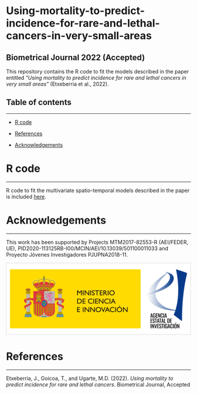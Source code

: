 # Using-mortality-to-predict-incidence-for-rare-and-lethal-cancers-in-very-small-areas

Biometrical Journal 2022 (Accepted)
------------------------------------------------------------------------

This repository contains the R code to fit the models described in the paper entitled *"Using mortality to predict incidence for rare and lethal cancers in very small areas"* (Etxeberria et al., 2022).

## **Table of contents**
------------------------------------------------------------------------

-   [R code](https://github.com/spatialstatisticsupna/Using-mortality-to-predict-incidence-for-rare-and-lethal-cancers-in-very-small-areas#R-code)

-   [References](https://github.com/spatialstatisticsupna/Using-mortality-to-predict-incidence-for-rare-and-lethal-cancers-in-very-small-areas#References)

-   [Acknowledgements](https://github.com/spatialstatisticsupna/Using-mortality-to-predict-incidence-for-rare-and-lethal-cancers-in-very-small-areas#Acknowledgements)

# **R code**
------------------------------------------------------------------------

R code to fit the multivariate spatio-temporal models described in the paper is included [here](https://github.com/spatialstatisticsupna/Using-mortality-to-predict-incidence-for-rare-and-lethal-cancers-in-very-small-areas/blob/master/R/).

# **Acknowledgements**
------------------------------------------------------------------------

This work has been supported by Projects MTM2017-82553-R (AEI/FEDER, UE), PID2020-113125RB-I00/MCIN/AEI/10.13039/501100011033 and Proyecto Jóvenes Investigadores PJUPNA2018-11.

[![](https://github.com/spatialstatisticsupna/Multivariate_spatio_temporal_P_spline/raw/master/micin-aei.jpg)](https://github.com/spatialstatisticsupna/Multivariate_spatio_temporal_P_spline/blob/master/micin-aei.jpg)

# **References**
------------------------------------------------------------------------
Etxeberria, J., Goicoa, T., and Ugarte, M.D. (2022). *Using mortality to predict incidence for rare and lethal cancers*. Biometrical Journal, Accepted
